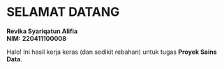 # SELAMAT DATANG


**Revika Syariqatun Alifia**  
**NIM: 220411100008**

Halo! Ini hasil kerja keras (dan sedikit rebahan) untuk tugas **Proyek Sains Data**.